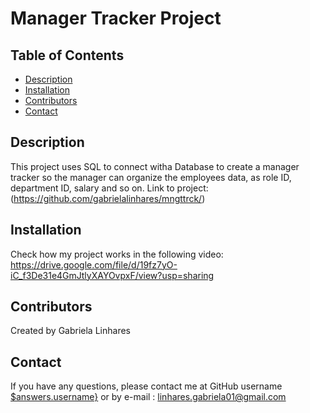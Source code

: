 # Manager Tracker Project 


## Table of Contents

- [Description](#Description)
- [Installation](#installation)
- [Contributors](#usage)
- [Contact](#contact)



## Description

This project uses SQL to connect witha Database to create a manager tracker so the manager can organize the employees data, as  role ID, department ID, salary and so on. 
Link to project:(https://github.com/gabrielalinhares/mngttrck/)



## Installation

Check how my project works in the following video: https://drive.google.com/file/d/19fz7yO-iC_f3De31e4GmJtlyXAYOvpxF/view?usp=sharing


## Contributors

Created by Gabriela Linhares

## Contact

If you have any questions, please contact me at GitHub username <a href="https://github.com/gabrielalinhares">$answers.username}</a> or by e-mail :
linhares.gabriela01@gmail.com
